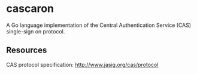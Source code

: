 cascaron
========
A Go language implementation of the Central Authentication Service (CAS)
single-sign on protocol.

Resources
---------
CAS protocol specification: http://www.jasig.org/cas/protocol
